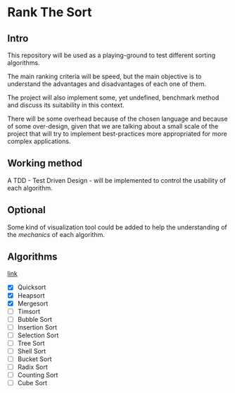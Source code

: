 # Rank The Sort

## Intro

This repository will be used as a playing-ground to test different sorting algorithms.

The main ranking criteria will be speed, but the main objective is to understand the advantages and disadvantages of each one of them.

The project will also implement some, yet undefined, benchmark method and discuss its suitability in this context.

There will be some overhead because of the chosen language and because of some over-design, given that we are talking about a small scale of the project that will try to implement best-practices more appropriated for more complex applications. 

## Working method

A TDD - Test Driven Design - will be implemented to control the usability of each algorithm.

## Optional

Some kind of visualization tool could be added to help the understanding of the *mechanics* of each algorithm.

## Algorithms 

[link](https://www.freecodecamp.org/news/all-you-need-to-know-about-big-o-notation-to-crack-your-next-coding-interview-9d575e7eec4/)

- [x] Quicksort 
- [x] Heapsort
- [x] Mergesort
- [ ] Timsort
- [ ] Bubble Sort
- [ ] Insertion Sort
- [ ] Selection Sort
- [ ] Tree Sort
- [ ] Shell Sort
- [ ] Bucket Sort
- [ ] Radix Sort
- [ ] Counting Sort
- [ ] Cube Sort